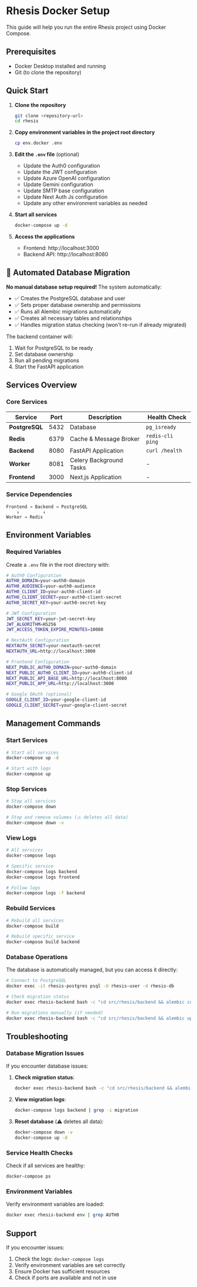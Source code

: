 # Rhesis Docker Setup

This guide will help you run the entire Rhesis project using Docker Compose.

## Prerequisites

- Docker Desktop installed and running
- Git (to clone the repository)

## Quick Start

1. **Clone the repository**
   ```bash
   git clone <repository-url>
   cd rhesis
   ```

2. **Copy environment variables in the project root directory**
   ```bash
   cp env.docker .env
   ```

3. **Edit the `.env` file** (optional)
   - Update the Auth0 configuration
   - Update the JWT configuration
   - Update Azure OpenAI configuration
   - Update Gemini configuration
   - Update SMTP base configuration
   - Update Next Auth Js configuration 
   - Update any other environment variables as needed

4. **Start all services**
   ```bash
   docker-compose up -d
   ```

5. **Access the applications**
   - Frontend: http://localhost:3000
   - Backend API: http://localhost:8080

## 🚀 Automated Database Migration

**No manual database setup required!** The system automatically:

- ✅ Creates the PostgreSQL database and user
- ✅ Sets proper database ownership and permissions
- ✅ Runs all Alembic migrations automatically
- ✅ Creates all necessary tables and relationships
- ✅ Handles migration status checking (won't re-run if already migrated)

The backend container will:
1. Wait for PostgreSQL to be ready
2. Set database ownership
3. Run all pending migrations
4. Start the FastAPI application

## Services Overview

### Core Services

| Service | Port | Description | Health Check |
|---------|------|-------------|--------------|
| **PostgreSQL** | 5432 | Database | `pg_isready` |
| **Redis** | 6379 | Cache & Message Broker | `redis-cli ping` |
| **Backend** | 8080 | FastAPI Application | `curl /health` |
| **Worker** | 8081 | Celery Background Tasks | - |
| **Frontend** | 3000 | Next.js Application | - |

### Service Dependencies

```
Frontend → Backend → PostgreSQL
    ↓         ↓
Worker → Redis
```

## Environment Variables

### Required Variables

Create a `.env` file in the root directory with:

```bash
# Auth0 Configuration
AUTH0_DOMAIN=your-auth0-domain
AUTH0_AUDIENCE=your-auth0-audience
AUTH0_CLIENT_ID=your-auth0-client-id
AUTH0_CLIENT_SECRET=your-auth0-client-secret
AUTH0_SECRET_KEY=your-auth0-secret-key

# JWT Configuration
JWT_SECRET_KEY=your-jwt-secret-key
JWT_ALGORITHM=HS256
JWT_ACCESS_TOKEN_EXPIRE_MINUTES=10080

# NextAuth Configuration
NEXTAUTH_SECRET=your-nextauth-secret
NEXTAUTH_URL=http://localhost:3000

# Frontend Configuration
NEXT_PUBLIC_AUTH0_DOMAIN=your-auth0-domain
NEXT_PUBLIC_AUTH0_CLIENT_ID=your-auth0-client-id
NEXT_PUBLIC_API_BASE_URL=http://localhost:8080
NEXT_PUBLIC_APP_URL=http://localhost:3000

# Google OAuth (optional)
GOOGLE_CLIENT_ID=your-google-client-id
GOOGLE_CLIENT_SECRET=your-google-client-secret
```

## Management Commands

### Start Services
```bash
# Start all services
docker-compose up -d

# Start with logs
docker-compose up
```

### Stop Services
```bash
# Stop all services
docker-compose down

# Stop and remove volumes (⚠️ deletes all data)
docker-compose down -v
```

### View Logs
```bash
# All services
docker-compose logs

# Specific service
docker-compose logs backend
docker-compose logs frontend

# Follow logs
docker-compose logs -f backend
```

### Rebuild Services
```bash
# Rebuild all services
docker-compose build

# Rebuild specific service
docker-compose build backend
```

### Database Operations

The database is automatically managed, but you can access it directly:

```bash
# Connect to PostgreSQL
docker exec -it rhesis-postgres psql -U rhesis-user -d rhesis-db

# Check migration status
docker exec rhesis-backend bash -c "cd src/rhesis/backend && alembic current"

# Run migrations manually (if needed)
docker exec rhesis-backend bash -c "cd src/rhesis/backend && alembic upgrade head"
```

## Troubleshooting

### Database Migration Issues

If you encounter database issues:

1. **Check migration status**:
   ```bash
   docker exec rhesis-backend bash -c "cd src/rhesis/backend && alembic current"
   ```

2. **View migration logs**:
   ```bash
   docker-compose logs backend | grep -i migration
   ```

3. **Reset database** (⚠️ deletes all data):
   ```bash
   docker-compose down -v
   docker-compose up -d
   ```

### Service Health Checks

Check if all services are healthy:
```bash
docker-compose ps
```

### Environment Variables

Verify environment variables are loaded:
```bash
docker exec rhesis-backend env | grep AUTH0
```


## Support

If you encounter issues:

1. Check the logs: `docker-compose logs`
2. Verify environment variables are set correctly
3. Ensure Docker has sufficient resources
4. Check if ports are available and not in use 